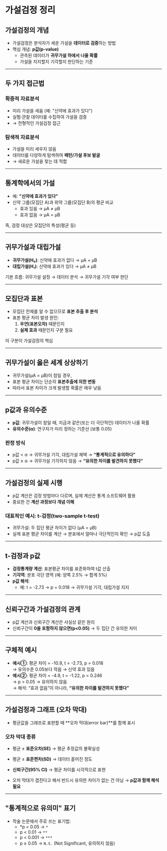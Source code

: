 #  가설검정 정리

## 가설검정의 개념
- 가설검정은 분석자가 세운 가설을 **데이터로 검증**하는 방법  
- 핵심 개념: **p값(p-value)**  
  - 관측된 데이터가 **귀무가설 하에서 나올 확률**  
  - 가설을 지지할지 기각할지 판단하는 기준  

---

## 두 가지 접근법
### 확증적 자료분석
- 미리 가설을 세움 (예: "신약에 효과가 있다")  
- 실험·관찰 데이터를 수집하여 가설을 검증  
- → 전형적인 가설검정 접근  

### 탐색적 자료분석
- 가설을 미리 세우지 않음  
- 데이터를 다양하게 탐색하여 **패턴/가설 후보 발굴**  
- → 새로운 가설을 찾는 데 적합  

---

## 통계학에서의 가설
- 예: **"신약에 효과가 있다"**  
- 신약 그룹(모집단 A)과 위약 그룹(모집단 B)의 평균 비교  
  - 효과 있음 → μA ≠ μB  
  - 효과 없음 → μA = μB  

즉, 검정 대상은 모집단의 특성(평균 등)  

---

## 귀무가설과 대립가설
- **귀무가설(H₀)**: 신약에 효과가 없다 → μA = μB  
- **대립가설(H₁)**: 신약에 효과가 있다 → μA ≠ μB  

 기본 흐름: 귀무가설 설정 → 데이터 분석 → 귀무가설 기각 여부 판단  

---

## 모집단과 표본
- 모집단 전체를 알 수 없으므로 **표본 추출 후 분석**  
- 표본 평균 차이 발생 원인:  
  1. **우연(표본오차)** 때문인지  
  2. **실제 효과** 때문인지 구분 필요  

 이 구분이 가설검정의 핵심  

---

## 귀무가설이 옳은 세계 상상하기
- 귀무가설(μA = μB)이 참일 경우,  
- 표본 평균 차이는 단순히 **표본추출에 의한 변동**  
- 따라서 표본 차이가 크게 발생할 확률은 매우 낮음  

---

## p값과 유의수준
- **p값**: 귀무가설이 참일 때, 지금과 같은(또는 더 극단적인) 데이터가 나올 확률  
- **유의수준(α)**: 연구자가 미리 정하는 기준선 (보통 0.05)  

### 판정 방식
- p값 < α → 귀무가설 기각, 대립가설 채택 → **“통계적으로 유의하다”**  
- p값 ≥ α → 귀무가설 기각하지 않음 → **“유의한 차이를 발견하지 못했다”**  

---

## 가설검정의 실제 시행
- p값 계산은 검정 방법마다 다르며, 실제 계산은 통계 소프트웨어 활용  
- 중요한 건 **계산 과정보다 개념 이해**  

### 대표적인 예시: t-검정(two-sample t-test)
- 귀무가설: 두 집단 평균 차이가 없다 (μA = μB)  
- 실제 표본 평균 차이를 계산 → 분포에서 얼마나 극단적인지 확인 → p값 도출  

---

## t-검정과 p값
- **검정통계량 계산**: 표본평균 차이를 표준화하여 t값 산출  
- **기각역**: 분포 극단 영역 (예: 양쪽 2.5% → 합계 5%)  
- **p값 해석**:  
  - 예: t = -2.73 → p = 0.018 → 귀무가설 기각, 대립가설 지지  

---

## 신뢰구간과 가설검정의 관계
- p값 계산과 신뢰구간 계산은 사실상 같은 원리  
- 신뢰구간이 **0을 포함하지 않으면(p<0.05)** → 두 집단 간 유의한 차이  

---

## 구체적 예시
- **예시①**: 평균 차이 = -10.9, t = -2.73, p = 0.018  
  → 유의수준 0.05보다 작음 → 신약 효과 있음  
- **예시②**: 평균 차이 = -4.9, t = -1.22, p = 0.246  
  → p > 0.05 → 유의하지 않음  
  → 해석: “효과 없음”이 아니라, **“유의한 차이를 발견하지 못했다”**  

---

## 가설검정과 그래프 (오차 막대)
- 평균값을 그래프로 표현할 때 **오차 막대(error bar)**를 함께 표시  

### 오차 막대 종류
- 평균 ± **표준오차(SE)** → 평균 추정값의 불확실성  
- 평균 ± **표준편차(SD)** → 데이터 흩어진 정도  
- **신뢰구간(95% CI)** → 평균 차이를 시각적으로 표현  

- 오차 막대가 겹친다고 해서 반드시 유의한 차이가 없는 건 아님 → **p값과 함께 해석 필요**  

---

## "통계적으로 유의미" 표기
- 학술 논문에서 주로 쓰는 표기법:  
  - *p < 0.05 → `*`  
  - p < 0.01 → `**`  
  - p < 0.001 → `***`  
  - p ≥ 0.05 → `N.S.` (Not Significant, 유의하지 않음)  



